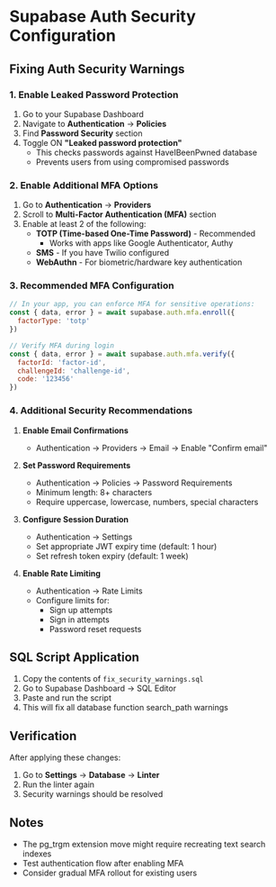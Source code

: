 # Supabase Auth Security Configuration

## Fixing Auth Security Warnings

### 1. Enable Leaked Password Protection

1. Go to your Supabase Dashboard
2. Navigate to **Authentication** → **Policies** 
3. Find **Password Security** section
4. Toggle ON **"Leaked password protection"**
   - This checks passwords against HaveIBeenPwned database
   - Prevents users from using compromised passwords

### 2. Enable Additional MFA Options

1. Go to **Authentication** → **Providers**
2. Scroll to **Multi-Factor Authentication (MFA)** section
3. Enable at least 2 of the following:
   - **TOTP (Time-based One-Time Password)** - Recommended
     - Works with apps like Google Authenticator, Authy
   - **SMS** - If you have Twilio configured
   - **WebAuthn** - For biometric/hardware key authentication

### 3. Recommended MFA Configuration

```javascript
// In your app, you can enforce MFA for sensitive operations:
const { data, error } = await supabase.auth.mfa.enroll({
  factorType: 'totp'
})

// Verify MFA during login
const { data, error } = await supabase.auth.mfa.verify({
  factorId: 'factor-id',
  challengeId: 'challenge-id',
  code: '123456'
})
```

### 4. Additional Security Recommendations

1. **Enable Email Confirmations**
   - Authentication → Providers → Email → Enable "Confirm email"

2. **Set Password Requirements**
   - Authentication → Policies → Password Requirements
   - Minimum length: 8+ characters
   - Require uppercase, lowercase, numbers, special characters

3. **Configure Session Duration**
   - Authentication → Settings
   - Set appropriate JWT expiry time (default: 1 hour)
   - Set refresh token expiry (default: 1 week)

4. **Enable Rate Limiting**
   - Authentication → Rate Limits
   - Configure limits for:
     - Sign up attempts
     - Sign in attempts
     - Password reset requests

## SQL Script Application

1. Copy the contents of `fix_security_warnings.sql`
2. Go to Supabase Dashboard → SQL Editor
3. Paste and run the script
4. This will fix all database function search_path warnings

## Verification

After applying these changes:
1. Go to **Settings** → **Database** → **Linter**
2. Run the linter again
3. Security warnings should be resolved

## Notes

- The pg_trgm extension move might require recreating text search indexes
- Test authentication flow after enabling MFA
- Consider gradual MFA rollout for existing users